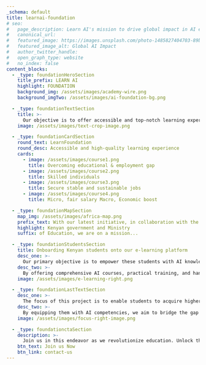 ```yaml
---
_schema: default
title: learnai-foundation
# seo:
#   page_description: Learn AI's mission to drive global impact in AI education and implementation
#   canonical_url:
#   featured_image: https://images.unsplash.com/photo-1485827404703-89b55fcc595e
#   featured_image_alt: Global AI Impact
#   author_twitter_handle:
#   open_graph_type: website
#   no_index: false
content_blocks:
  - _type: foundationHeroSection
    title_prefix: LEARN AI
    highlight: FOUNDATION
    background_img: /assets/images/academy-wire.png
    background_imgTwo: /assets/images/ai-foundation-bg.png

  - _type: foundationTextSection
    title: >-
      Our objective is to offer accessible and top-notch learning experiences that empower individuals with the necessary skills to excel in today's rapidly evolving society.
    image: /assets/images/text-crop-image.png

  - _type: foundationCardSection
    round_text: LearnFoundation
    round_desc: Accessible and high-quality learning experience
    cards:
      - image: /assets/images/course1.png
        title: Overcoming educational & employment gap
      - image: /assets/images/course2.png
        title: Skilled individuals
      - image: /assets/images/course3.png
        title: Secure stable and sustainable jobs
      - image: /assets/images/course4.png
        title: Micro, fair salary Macro, Economic boost

  - _type: foundationMapSection
    map_img: /assets/images/africa-map.png
    prefix_text: With our latest initiative, in collaboration with the
    highlight: Kenyan government and Ministry
    suffix: of Education, we are on a mission...

  - _type: foundationStudentsSection
    title: Onboarding Kenyan students onto our e-learning platform
    desc_one: >-
      Our primary objective is to empower these students with AI knowledge and expertise, opening doors to a world of possibilities.
    desc_two: >-
      By offering comprehensive AI courses, practical training, and hands-on projects, we aim to equip them with the necessary skills to excel in their careers.
    image: /assets/images/e-learning-right.png

  - _type: foundationLastTextSection
    desc_one: >-
      The focus of this project is to enable students to acquire higher-paying skills that can pave the way for better job prospects and economic growth.
    desc_two: >-
      By equipping them with AI competencies, we aim to bridge the gap between education and employment, empowering students to secure lucrative positions in international job markets.
    image: /assets/images/focus-right-image.png

  - _type: foundationctaSection
    description: >-
      Join us in this endeavor as we revolutionize education. Unlock the potential of students around the globe, and empower them to shape a brighter future for themselves and their nation.
    btn_text: Join us Now
    btn_link: contact-us
---
```

